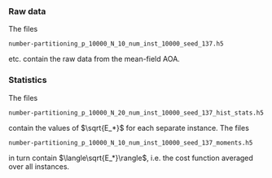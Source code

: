### Raw data

The files

`number-partitioning_p_10000_N_10_num_inst_10000_seed_137.h5`

etc. contain the raw data from the mean-field AOA. 

### Statistics

The files 

`number-partitioning_p_10000_N_20_num_inst_10000_seed_137_hist_stats.h5`

contain the values of $`\sqrt{E_*}`$ for each separate instance. The files 

`number-partitioning_p_10000_N_10_num_inst_10000_seed_137_moments.h5`

in turn contain $`\langle\sqrt{E_*}\rangle`$, i.e. the cost function averaged over all instances. 
